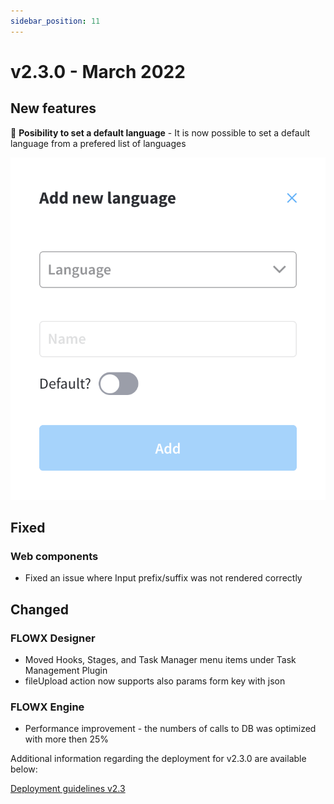 ```yaml
---
sidebar_position: 11
---
```


# v2.3.0 - March 2022

## **New features**

📱 **Posibility to set a default language** - It is now possible to set a default language from a prefered list of languages

![](../img/230_languages.png)

## **Fixed**

### Web components

* Fixed an issue where Input prefix/suffix was not rendered correctly&#x20;

## **Changed**

### FLOWX Designer

* Moved Hooks, Stages, and Task Manager menu items under Task Management Plugin
* fileUpload action now supports also params form key with json

### FLOWX Engine

* Performance improvement - the numbers of calls to DB was optimized with more then 25%

Additional information regarding the deployment for v2.3.0 are available below:

[Deployment guidelines v2.3](deployment-guidelines-v2.3)

